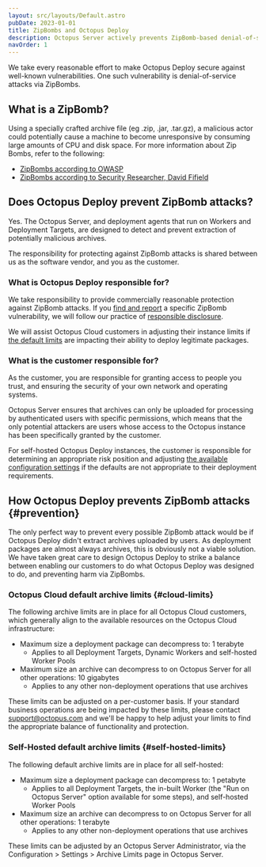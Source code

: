 ```yaml
---
layout: src/layouts/Default.astro
pubDate: 2023-01-01
title: ZipBombs and Octopus Deploy
description: Octopus Server actively prevents ZipBomb-based denial-of-service attacks using a number of preventative measures.
navOrder: 1
---
```


We take every reasonable effort to make Octopus Deploy secure against well-known vulnerabilities. One such vulnerability is denial-of-service attacks via ZipBombs.

## What is a ZipBomb?

Using a specially crafted archive file (eg .zip, .jar, .tar.gz), a malicious actor could potentially cause a machine to become unresponsive by consuming large amounts of CPU and disk space. For more information about Zip Bombs, refer to the following:

- [ZipBombs according to OWASP](https://owasp.org/www-project-web-security-testing-guide/latest/4-Web_Application_Security_Testing/10-Business_Logic_Testing/09-Test_Upload_of_Malicious_Files#zip-bombs)
- [ZipBombs according to Security Researcher, David Fifield](https://www.bamsoftware.com/hacks/zipbomb/)

## Does Octopus Deploy prevent ZipBomb attacks?

Yes. The Octopus Server, and deployment agents that run on Workers and Deployment Targets, are designed to detect and prevent extraction of potentially malicious archives.

The responsibility for protecting against ZipBomb attacks is shared between us as the software vendor, and you as the customer.

### What is Octopus Deploy responsible for?

We take responsibility to provide commercially reasonable protection against ZipBomb attacks. If you [find and report](https://octopus.com/security/disclosure) a specific ZipBomb vulnerability, we will follow our practice of [responsible disclosure](https://octopus.com/security/disclosure).

We will assist Octopus Cloud customers in adjusting their instance limits if [the default limits](#cloud-limits) are impacting their ability to deploy legitimate packages.

### What is the customer responsible for?

As the customer, you are responsible for granting access to people you trust, and ensuring the security of your own network and operating systems.

Octopus Server ensures that archives can only be uploaded for processing by authenticated users with specific permissions, which means that the only potential attackers are users whose access to the Octopus instance has been specifically granted by the customer.

For self-hosted Octopus Deploy instances, the customer is responsible for determining an appropriate risk position and adjusting [the available configuration settings](#self-hosted-limits) if the defaults are not appropriate to their deployment requirements.

## How Octopus Deploy prevents ZipBomb attacks {#prevention}

The only perfect way to prevent every possible ZipBomb attack would be if Octopus Deploy didn't extract archives uploaded by users. As deployment packages are almost always archives, this is obviously not a viable solution. We have taken great care to design Octopus Deploy to strike a balance between enabling our customers to do what Octopus Deploy was designed to do, and preventing harm via ZipBombs.

### Octopus Cloud default archive limits {#cloud-limits}

The following archive limits are in place for all Octopus Cloud customers, which generally align to the available resources on the Octopus Cloud infrastructure:

* Maximum size a deployment package can decompress to: 1 terabyte
  * Applies to all Deployment Targets, Dynamic Workers and self-hosted Worker Pools
* Maximum size an archive can decompress to on Octopus Server for all other operations: 10 gigabytes
  * Applies to any other non-deployment operations that use archives

These limits can be adjusted on a per-customer basis. If your standard business operations are being impacted by these limits, please contact support@octopus.com and we'll be happy to help adjust your limits to find the appropriate balance of functionality and protection.

### Self-Hosted default archive limits {#self-hosted-limits}
The following default archive limits are in place for all self-hosted:

* Maximum size a deployment package can decompress to: 1 petabyte
  * Applies to all Deployment Targets, the in-built Worker (the "Run on Octopus Server" option available for some steps), and self-hosted Worker Pools
* Maximum size an archive can decompress to on Octopus Server for all other operations: 1 terabyte
  * Applies to any other non-deployment operations that use archives

These limits can be adjusted by an Octopus Server Administrator, via the Configuration > Settings > Archive Limits page in Octopus Server.
